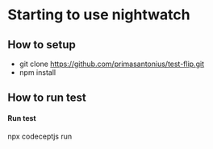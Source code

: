 # Starting to use nightwatch
 
## How to setup
- git clone https://github.com/primasantonius/test-flip.git
- npm install


## How to run test
#### Run test
npx codeceptjs run



